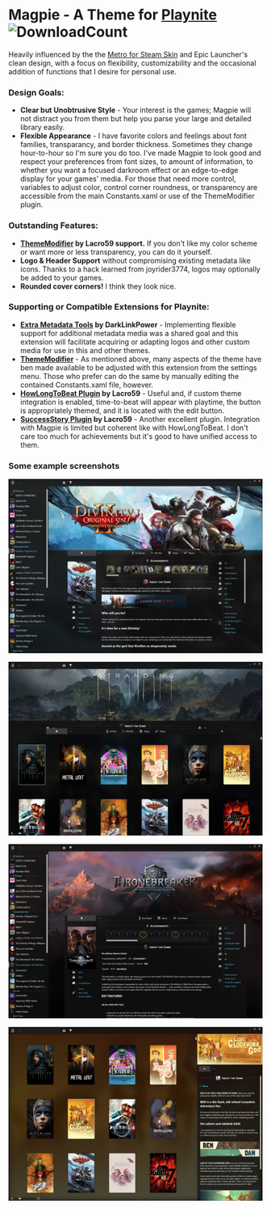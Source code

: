 # Magpie - A Theme for [Playnite](https://playnite.link/) ![DownloadCount](https://img.shields.io/github/downloads/Tally/Magpie-Playnite-Theme/total.svg)
Heavily influenced by the the [Metro for Steam Skin](https://www.metroforsteam.com/) and Epic Launcher's clean design, with a focus on flexibility, customizability and the occasional addition of functions that I desire for personal use.
### Design Goals:
 * __Clear but Unobtrusive Style__ - Your interest is the games; Magpie will not distract you from them but help you parse your large and detailed library easily.
 * __Flexible Appearance__ - I have favorite colors and feelings about font families, transparancy, and border thickness. Sometimes they change hour-to-hour so I'm sure you do too. I've made Magpie to look good and respect your preferences from font sizes, to amount of information, to whether you want a focused darkroom effect or an edge-to-edge display for your games' media. For those that need more control, variables to adjust color, control corner roundness, or transparency are accessible from the main Constants.xaml or use of the ThemeModifier plugin.

### Outstanding Features:
 * __[ThemeModifier](https://github.com/Lacro59/playnite-thememodifier-plugin) by Lacro59 support.__ If you don't like my color scheme or want more or less transparency, you can do it yourself.
 * __Logo & Header Support__ without compromising existing metadata like icons. Thanks to a hack learned from joyrider3774, logos may optionally be added to your games.
 * __Rounded cover corners!__ I think they look nice.
 
### Supporting or Compatible Extensions for Playnite:
 * __[Extra Metadata Tools](https://playnite.link/forum/thread-575.html) by DarkLinkPower__ - Implementing flexible support for additional metadata media was a shared goal and this extension will facilitate acquiring or adapting logos and other custom media for use in this and other themes.
 * __[ThemeModifier](https://github.com/Lacro59/playnite-thememodifier-plugin)__ - As mentioned above, many aspects of the theme have ben made available to be adjusted with this extension from the settings menu. Those who prefer can do the same by manually editing the contained Constants.xaml file, however.
  * __[HowLongToBeat Plugin](https://github.com/Lacro59/playnite-howlongtobeat-plugin) by Lacro59__ - Useful and, if custom theme integration is enabled, time-to-beat will appear with playtime, the button is appropriately themed, and it is located with the edit button.
  * __[SuccessStory Plugin](https://github.com/Lacro59/playnite-successstory-plugin) by Lacro59__ - Another excellent plugin. Integration with Magpie is limited but coherent like with HowLongToBeat. I don't care too much for achievements but it's good to have unified access to them.
### Some example screenshots
![Details view banner mode](/assets/details1.png)

![Grid view banner variant](/assets/grid2.png)

![Details view background mode](/assets/details2.png)

![Grid view traditional layout](/assets/grid1.png)
